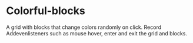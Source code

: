 # Colorful-blocks

A grid with blocks that change colors randomly on click. Record Addevenlisteners such as mouse hover, enter and exit the grid and blocks.
